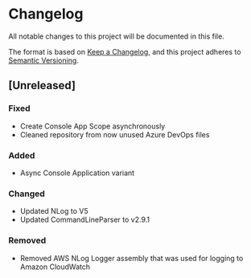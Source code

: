 # Changelog

All notable changes to this project will be documented in this file.

The format is based on [Keep a Changelog](https://keepachangelog.com/en/1.0.0/),
and this project adheres to [Semantic Versioning](https://semver.org/spec/v2.0.0.html).

## [Unreleased]

### Fixed

- Create Console App Scope asynchronously
- Cleaned repository from now unused Azure DevOps files

### Added

- Async Console Application variant

### Changed

- Updated NLog to V5
- Updated CommandLineParser to v2.9.1

### Removed

- Removed AWS NLog Logger assembly that was used for logging to Amazon CloudWatch
